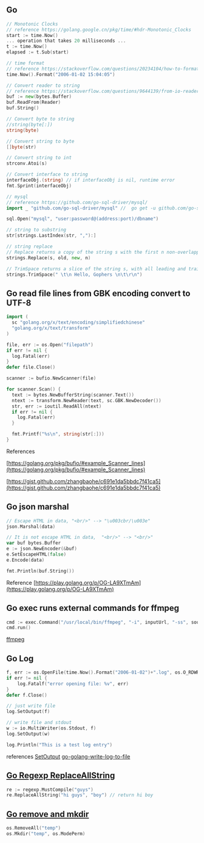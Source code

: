 
## Go

```Go
// Monotonic Clocks
// reference https://golang.google.cn/pkg/time/#hdr-Monotonic_Clocks
start := time.Now()
... operation that takes 20 milliseconds ...
t := time.Now()
elapsed := t.Sub(start)

// time format
// reference https://stackoverflow.com/questions/20234104/how-to-format-current-time-using-a-yyyymmddhhmmss-format
time.Now().Format("2006-01-02 15:04:05")

// Convert reader to string
// reference https://stackoverflow.com/questions/9644139/from-io-reader-to-string-in-go
buf := new(bytes.Buffer)
buf.ReadFrom(Reader)
buf.String()

// Convert byte to string
//string(byte[:])
string(byte)

// Convert string to byte
[]byte(str)

// Convert string to int
strconv.Atoi(s)

// Convert interface to string
interfaceObj.(string) // if interfaceObj is nil, runtime error
fmt.Sprint(interfaceObj)

// mysql
// reference https://github.com/go-sql-driver/mysql/
import _ "github.com/go-sql-driver/mysql" //  go get -u github.com/go-sql-driver/mysql

sql.Open("mysql", "user:password@(address:port)/dbname")

// string to substring
str[strings.LastIndex(str, ","):]

// string replace
// Replace returns a copy of the string s with the first n non-overlapping instances of old replaced by new. If old is empty, it matches at the beginning of the string and after each UTF-8 sequence, yielding up to k+1 replacements for a k-rune string. If n < 0, there is no limit on the number of replacements.
strings.Replace(s, old, new, n)

// TrimSpace returns a slice of the string s, with all leading and trailing white space removed, as defined by Unicode.
strings.TrimSpace(" \t\n Hello, Gophers \n\t\r\n")
```

## Go read file lines from GBK encoding convert to UTF-8

```Go
import (
  sc "golang.org/x/text/encoding/simplifiedchinese"
  "golang.org/x/text/transform"
)

file, err := os.Open("filepath")
if err != nil {
  log.Fatal(err)
}
defer file.Close()

scanner := bufio.NewScanner(file)

for scanner.Scan() {
  text := bytes.NewBufferString(scanner.Text())
  ntext := transform.NewReader(text, sc.GBK.NewDecoder())
  str, err := ioutil.ReadAll(ntext)
  if err != nil {
    log.Fatal(err)
  }

  fmt.Printf("%s\n", string(str[:]))
}
```

References

[https://golang.org/pkg/bufio/#example_Scanner_lines](https://golang.org/pkg/bufio/#example_Scanner_lines)

[https://gist.github.com/zhangbaohe/c691e1da5bbdc7f41ca5](https://gist.github.com/zhangbaohe/c691e1da5bbdc7f41ca5)

## Go json marshal

```Go
// Escape HTML in data, "<br/>" --> "\u003cbr/\u003e"
json.Marshal(data)

// It is not escape HTML in data,  "<br/>" --> "<br/>"
var buf bytes.Buffer
e := json.NewEncoder(&buf)
e.SetEscapeHTML(false)
e.Encode(data)

fmt.Println(buf.String())
```

Reference [https://play.golang.org/p/OG-LA9XTmAm](https://play.golang.org/p/OG-LA9XTmAm)

## Go exec runs external commands for ffmpeg

```Go
cmd := exec.Command("/usr/local/bin/ffmpeg", "-i", inputUrl, "-ss", soundBegin, "-to", soundEnd, outputUrl)
cmd.run()
```

[ffmpeg](https://www.ffmpeg.org/ffmpeg.html#Automatic-stream-selection)

## Go Log

```Go
f, err := os.OpenFile(time.Now().Format("2006-01-02")+".log", os.O_RDWR | os.O_CREATE | os.O_APPEND, 0666)
if err != nil {
    log.Fatalf("error opening file: %v", err)
}
defer f.Close()

// just write file
log.SetOutput(f)

// write file and stdout
w := io.MultiWriter(os.Stdout, f)
log.SetOutput(w)

log.Println("This is a test log entry")
```
references
[SetOutput](https://golang.google.cn/pkg/log/#SetOutput)
[go-golang-write-log-to-file](https://stackoverflow.com/questions/19965795/go-golang-write-log-to-file)

## [Go Regexp ReplaceAllString](https://golang.org/pkg/regexp/#example_Regexp_ReplaceAllString)

```Go
re := regexp.MustCompile("guys")
re.ReplaceAllString("hi guys", "boy") // return hi boy
```

## [Go remove and mkdir](https://golang.google.cn/pkg/os/#Mkdir)

```Go
os.RemoveAll("temp")
os.Mkdir("temp", os.ModePerm)
```
